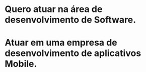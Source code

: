 # Quero atuar na área de desenvolvimento de Software.
# Atuar em uma empresa de desenvolvimento de aplicativos Mobile.


